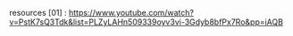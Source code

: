 resources 
[01] : https://www.youtube.com/watch?v=PstK7sQ3Tdk&list=PLZyLAHn509339oyv3vi-3Gdyb8bfPx7Ro&pp=iAQB
